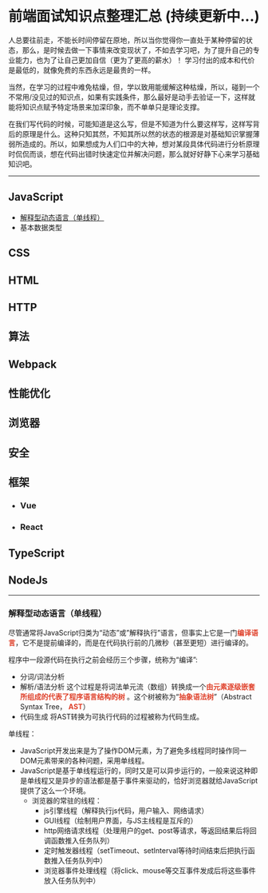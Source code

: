 # 前端面试知识点整理汇总  (持续更新中...)
人总要往前走，不能长时间停留在原地，所以当你觉得你一直处于某种停留的状态，那么，是时候去做一下事情来改变现状了，不如去学习吧，为了提升自己的专业能力，也为了让自己更加自信（更为了更高的薪水）！
学习付出的成本和代价是最低的，就像免费的东西永远是最贵的一样。

当然，在学习的过程中难免枯燥，但，学以致用能缓解这种枯燥，所以，碰到一个不常用/没见过的知识点，如果有实践条件，那么最好是动手去验证一下，这样就能将知识点赋予特定场景来加深印象，而不单单只是理论支撑。

在我们写代码的时候，可能知道是这么写，但是不知道为什么要这样写，这样写背后的原理是什么。这种只知其然，不知其所以然的状态的根源是对基础知识掌握薄弱所造成的。所以，如果想成为人们口中的大神，想对某段具体代码进行分析原理时侃侃而谈，想在代码出错时快速定位并解决问题，那么就好好静下心来学习基础知识吧。

---

## JavaScript
  - <a href="#js1">解释型动态语言（单线程）</a>
  - 基本数据类型

## CSS

## HTML

## HTTP

## 算法

## Webpack

## 性能优化

## 浏览器

## 安全

## 框架
- ### Vue
- ### React

## TypeScript

## NodeJs

---

### <span id='js1'>解释型动态语言（单线程）</span>
尽管通常将JavaScript归类为“动态”或”解释执行”语言，但事实上它是一门<b><font color='#DF402A'>编译语言</font></b>，它不是提前编译的，而是在代码执行前的几微秒（甚至更短）进行编译的。

程序中一段源代码在执行之前会经历三个步骤，统称为“编译”:
- 分词/词法分析
- 解析/语法分析
    这个过程是将词法单元流（数组）转换成一个<b><font color='#DF402A'>由元素逐级嵌套所组成的代表了程序语言结构的树</font></b> 。这个树被称为“<b><font color='#DF402A'>抽象语法树</font></b>”（Abstract Syntax Tree， <b><font color='#DF402A'>AST</font></b>）
- 代码生成
    将AST转换为可执行代码的过程被称为代码生成。

单线程：
- JavaScript开发出来是为了操作DOM元素，为了避免多线程同时操作同一DOM元素带来的各种问题，采用单线程。
- JavaScript是基于单线程运行的，同时又是可以异步运行的，一般来说这种即是单线程又是异步的语法都是基于事件来驱动的，恰好浏览器就给JavaScript提供了这么一个环境。  
  - 浏览器的常驻的线程：  
    - js引擎线程（解释执行js代码，用户输入、网络请求）
    - GUI线程（绘制用户界面，与JS主线程是互斥的）
    - http网络请求线程（处理用户的get、post等请求，等返回结果后将回调函数推入任务队列）
    - 定时触发器线程（setTimeout、setInterval等待时间结束后把执行函数推入任务队列中）
    - 浏览器事件处理线程（将click、mouse等交互事件发成后将这些事件放入任务队列中）

[importantColor]: #DF402A
